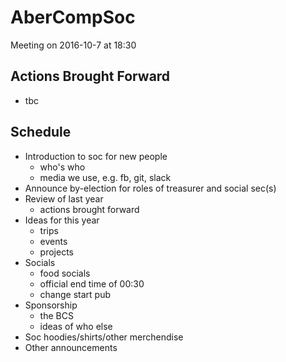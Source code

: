 AberCompSoc
===========
Meeting on 2016-10-7 at 18:30

Actions Brought Forward
-----------------------
- tbc

Schedule
--------
- Introduction to soc for new people
    - who's who
    - media we use, e.g. fb, git, slack
- Announce by-election for roles of treasurer and social sec(s)
- Review of last year 
    - actions brought forward
- Ideas for this year 
    - trips
    - events
    - projects
- Socials
    - food socials
    - official end time of 00:30
    - change start pub
- Sponsorship
    - the BCS
    - ideas of who else
- Soc hoodies/shirts/other merchendise
- Other announcements
